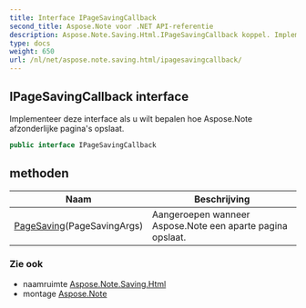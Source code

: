 ```yaml
---
title: Interface IPageSavingCallback
second_title: Aspose.Note voor .NET API-referentie
description: Aspose.Note.Saving.Html.IPageSavingCallback koppel. Implementeer deze interface als u wilt bepalen hoe Aspose.Note afzonderlijke paginas opslaat.
type: docs
weight: 650
url: /nl/net/aspose.note.saving.html/ipagesavingcallback/
---
```

## IPageSavingCallback interface

Implementeer deze interface als u wilt bepalen hoe Aspose.Note afzonderlijke pagina's opslaat.

```csharp
public interface IPageSavingCallback
```

## methoden

| Naam | Beschrijving |
| --- | --- |
| [PageSaving](../../aspose.note.saving.html/ipagesavingcallback/pagesaving/)(PageSavingArgs) | Aangeroepen wanneer Aspose.Note een aparte pagina opslaat. |

### Zie ook

* naamruimte [Aspose.Note.Saving.Html](../../aspose.note.saving.html/)
* montage [Aspose.Note](../../)


